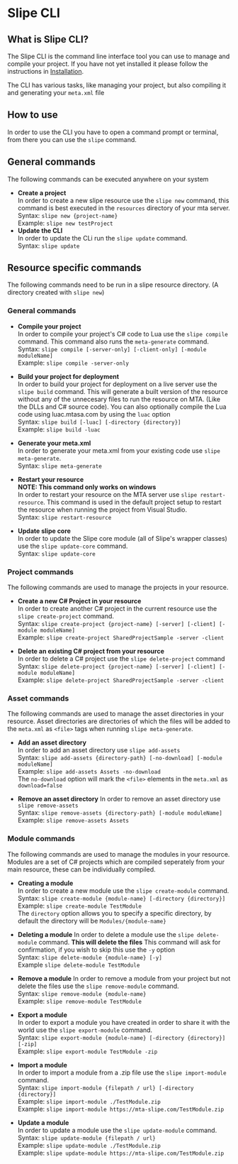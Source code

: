 # Slipe CLI

## What is Slipe CLI?
The Slipe CLI is the command line interface tool you can use to manage and compile your project. If you have not yet installed it please follow the instructions in [Installation](/docs/installation.html).

The CLI has various tasks, like managing your project, but also compiling it and generating your `meta.xml` file

## How to use
In order to use the CLI you have to open a command prompt or terminal, from there you can use the `slipe` command.  

## General commands
The following commands can be executed anywhere on your system  

- **Create a project**  
In order to create a new slipe resource use the `slipe new` command, this command is best executed in the `resources` directory of your mta server.  
Syntax: `slipe new {project-name}`  
Example: `slipe new testProject`
- **Update the CLI**  
In order to update the CLi run the `slipe update` command.  
Syntax: `slipe update`

## Resource specific commands
The following commands need to be run in a slipe resource directory. (A directory created with `slipe new`)

### General commands

- **Compile your project**  
In order to compile your project's C# code to Lua use the `slipe compile` command. This command also runs the `meta-generate` command.  
Syntax: `slipe compile [-server-only] [-client-only] [-module moduleName]`  
Example: `slipe compile -server-only`

- **Build your project for deployment**  
In order to build your project for deployment on a live server use the `slipe build` command. This will generate a built version of the resource without any of the unnecesary files to run the resource on MTA. (Like the DLLs and C# source code). You can also optionally compile the Lua code using luac.mtasa.com by using the `luac` option  
Syntax: `slipe build [-luac] [-directory {directory}]`  
Example: `slipe build -luac`

- **Generate your meta.xml**  
In order to generate your meta.xml from your existing code use `slipe meta-generate`.   
Syntax: `slipe meta-generate`  

- **Restart your resource**  
**NOTE: This command only works on windows**  
In order to restart your resource on the MTA server use `slipe restart-resource`. This command is used in the default project setup to restart the resource when running the project from Visual Studio.  
Syntax: `slipe restart-resource`  

- **Update slipe core**  
In order to update the Slipe core module (all of Slipe's wrapper classes) use the `slipe update-core` command.  
Syntax: `slipe update-core`

### Project commands
The following commands are used to manage the projects in your resource.

- **Create a new C# Project in your resource**  
In order to create another C# project in the current resource use the `slipe create-project` command.  
Syntax: `slipe create-project {project-name} [-server] [-client] [-module moduleName]`  
Example: `slipe create-project SharedProjectSample -server -client`  

- **Delete an existing C# project from your resource**  
In order to delete a C# project use the `slipe delete-project` command  
Syntax: `slipe delete-project {project-name} [-server] [-client] [-module moduleName]`  
Example: `slipe delete-project SharedProjectSample -server -client`  

### Asset commands
The following commands are used to manage the asset directories in your resource. Asset directories are directories of which the files will be added to the `meta.xml` as `<file>` tags when running `slipe meta-generate`.

- **Add an asset directory**  
In order to add an asset directory use `slipe add-assets`  
Syntax: `slipe add-assets {directory-path} [-no-download] [-module moduleName]`  
Example: `slipe add-assets Assets -no-download`  
The `no-download` option will mark the `<file>` elements in the `meta.xml` as `download=false`

- **Remove an asset directory**
In order to remove an asset directory use `slipe remove-assets`   
Syntax: `slipe remove-assets {directory-path} [-module moduleName]`   
Example: `slipe remove-assets Assets`

### Module commands
The following commands are used to manage the modules in your resource. Modules are a set of C# projects which are compiled seperately from your main resource, these can be individually compiled.  

- **Creating a module**  
In order to create a new module use the `slipe create-module` command.  
Syntax: `slipe create-module {module-name} [-directory {directory}]`  
Example: `slipe create-module TestModule`  
The `directory` option allows you to specify a specific directory, by default the directory will be `Modules/{module-name}`

- **Deleting a module**
In order to delete a module use the `slipe delete-module` command. **This will delete the files** 
This command will ask for confirmation, if you wish to skip this use the `-y` option  
Syntax: `slipe delete-module {module-name} [-y]`  
Example `slipe delete-module TestModule`  

- **Remove a module**
In order to remove a module from your project but not delete the files use the `slipe remove-module` command.  
Syntax: `slipe remove-module {module-name}`  
Example: `slipe remove-module TestModule`

- **Export a module**  
In order to export a module you have created in order to share it with the world use the `slipe export-module` command.  
Syntax: `slipe export-module {module-name} [-directory {directory}] [-zip]`  
Example: `slipe export-module TestModule -zip`

- **Import a module**  
In order to import a module from a .zip file use the `slipe import-module` command.  
Syntax: `slipe import-module {filepath / url} [-directory {directory}]`  
Example: `slipe import-module ./TestModule.zip`  
Example: `slipe import-module https://mta-slipe.com/TestModule.zip`

- **Update a module**  
In order to update a module use the `slipe update-module` command.  
Syntax: `slipe update-module {filepath / url}`  
Example: `slipe update-module ./TestModule.zip`  
Example: `slipe update-module https://mta-slipe.com/TestModule.zip`